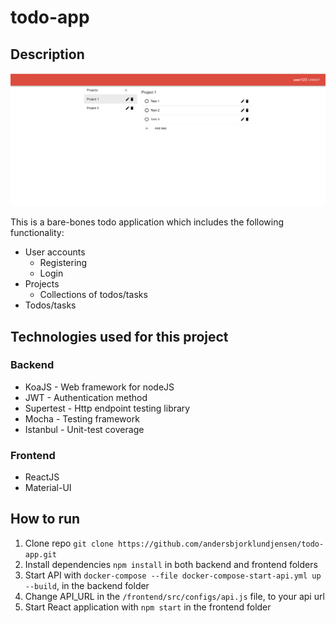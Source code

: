 # todo-app

## Description
![screenshot](Screenshot.PNG)

This is a bare-bones todo application which includes the following functionality:
- User accounts
  - Registering
  - Login
- Projects
  - Collections of todos/tasks
- Todos/tasks

## Technologies used for this project
### Backend
- KoaJS - Web framework for nodeJS
- JWT - Authentication method
- Supertest - Http endpoint testing library
- Mocha - Testing framework
- Istanbul - Unit-test coverage

### Frontend
- ReactJS
- Material-UI

## How to run 
1. Clone repo `git clone https://github.com/andersbjorklundjensen/todo-app.git`
2. Install dependencies `npm install` in both backend and frontend folders
3. Start API with `docker-compose --file docker-compose-start-api.yml up --build`, in the backend folder
4. Change API_URL in the `/frontend/src/configs/api.js` file, to your api url
5. Start React application with `npm start` in the frontend folder
